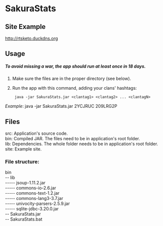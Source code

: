 # SakuraStats

## Site Example

http://rtsketo.duckdns.org



## Usage
##### To avoid missing a war, the app should run at least once in 18 days.
1) Make sure the files are in the proper directory (see below).

2) Run the app with this command, adding your clans' hashtags:

        java -jar SakuraStats.jar <clantag1> <clantag2> ... <clantagN>

  *Example*: java -jar SakuraStats.jar 2YCJRUC 209LRG2P




## Files

src: Application's source code.<br>
bin: Compiled JAR. The files need to be in application's root folder.<br>
lib: Dependencies. The whole folder needs to be in application's root folder.<br>
site: Example site.<br>



### File structure:

bin<br>
-- lib<br>
----- jsoup-1.11.2.jar<br>
----- commons-io-2.6.jar<br>
----- commons-text-1.2.jar<br>
----- commons-lang3-3.7.jar<br>
----- univocity-parsers-2.5.9.jar<br>
----- sqlite-jdbc-3.20.0.jar<br>
-- SakuraStats.jar<br>
-- SakuraStats.bat<br>
